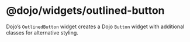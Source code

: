 <span class="citation" data-cites="dojo/widgets/outlined-button"><span class="citation" data-cites="dojo/widgets/outlined-button">@dojo/widgets/outlined-button</span></span>
=============================================================================================================================================================================

Dojo’s `OutlinedButton` widget creates a Dojo `Button` widget with additional classes for alternative styling.

